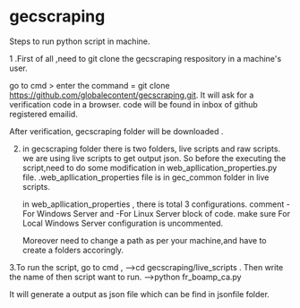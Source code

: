 # gecscraping
Steps to run python script in machine.

1 .First of all ,need to git clone the gecscraping respository in a machine's user.
  
  go to  cmd > 
  enter the command = git clone https://github.com/globalecontent/gecscraping.git.
  It will ask for a verification  code in a browser.
  code will be found in inbox of github registered emailid.
  
  After verification, gecscraping folder  will be downloaded .
  
2. in gecscraping folder there is two folders, live scripts and raw scripts. we are using live scripts to get output json.
   So before the executing the script,need to do some modification in web_apllication_properties.py file.
   .web_apllication_properties file is in gec_common folder in live scripts.
   
   in web_apllication_properties , there is total 3 configurations.
   comment -For Windows Server and -For Linux Server block of code.
   make sure For Local Windows Server configuration is uncommented.
   
   Moreover need to change a path as per your machine,and have to create a folders accoringly. 
   
   
   
3.To run the script, go to cmd ,
 -->cd gecscraping/live_scripts .
 Then write the name of then script want to run.
 -->python fr_boamp_ca.py

It will generate a output as json file which can be find in jsonfile folder.
  
